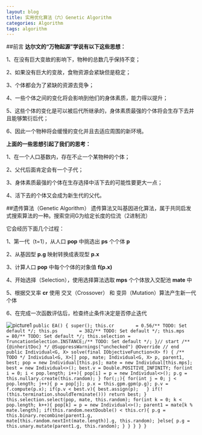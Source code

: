 ```yaml
---
layout: blog
title: 实用优化算法（六）Genetic Algorithm
categories: Algorithm
tags: algorithm
---
```

##前言
**达尔文的“万物起源”学说有以下这些思想：**

1、在没有巨大变故的影响下，物种的总数几乎保持不变；

2、如果没有巨大的变故，食物资源会紧缺但是稳定；

3、个体都会为了紧缺的资源去竞争；

4、一些个体之间的变化将会影响到他们的身体素质，能力得以提升；

5、这些个体的变化是可以被后代所继承的，身体素质最强的个体将会生存下去并且能够繁衍后代；

6、因此一个物种将会缓慢的变化并且去适应周围的新环境。

**上面的一些思想引起了我们的思考：**

1、在一个人口基数内，存在不止一个某物种的个体；

2、父代后面肯定会有一个子代；

3、身体素质最强的个体在生存选择中活下去的可能性要更大一点；

4、活下去的个体又会成为新生代的父代。

##遗传算法（Genetic Algorithm）
遗传算法又叫基因进化算法，属于共同启发式搜索算法的一种。搜索空间G为给定长度的位流（2进制流）

它会经历下面几个过程：

1、第一代（t=1），从人口 **pop** 中挑选出 **ps** 个个体 **p**

2、从基因型 **p.g** 映射转换成表现型 **p.x**

3、计算人口 **pop** 中每个个体的对象值 **f(p.x)**

4、开始选择（Selection），使用选择算法选取 **mps** 个个体放入交配池 **mate** 中

5、根据交叉率 **cr** 使用 交叉（Crossover） 和 变异（Mutation）算法产生新一代个体

6、在完成一次函数评估后，检查终止条件决定是否停止迭代

![picture1]({{site.baseurl}}/resource/2014-11-02-01.png "example_pic")
`public EA() {
    super();
    this.cr        = 0.56/** TODO: Set default */;
    this.ps        = 382/** TODO: Set default */;
    this.mps       = 80/** TODO: Set default */;
    this.selection = TruncationSelection.INSTANCE;/** TODO: Set default */;
  }// start
  /** {@inheritDoc} */
  @SuppressWarnings("unchecked")
  @Override
  // end
  public Individual<G, X> solve(final IObjectiveFunction<X> f) {
    /** TODO */
	Individual<G, X>[] pop, mate;
	Individual<G, X> p, parent1, best;
	pop = new Individual[this.ps];
	mate = new Individual[this.mps];
	best = new Individual<>();
	best.v = Double.POSITIVE_INFINITY;
	for(int i = 0; i < pop.length; i++){
		pop[i] = p = new Individual<>();
		p.g = this.nullary.create(this.random);
	}
	for(;;){
		for(int j = 0; j < pop.length; j++){
			p = pop[j];
			p.x = this.gpm.gpm(p.g);
			p.v = f.compute(p.x);
			if(p.v < best.v){
				best.assign(p);  
			}
			if(!(this.termination.shouldTerminate()))
				return best;
		}
		this.selection.select(pop, mate, this.random);
		for(int k = 0; k < pop.length; k++){
			pop[k] = p = new Individual<>();
			parent1 = mate[k % mate.length];
			if(this.random.nextDouble() < this.cr){
				p.g = this.binary.recombine(parent1.g, mate[this.random.nextInt(mate.length)].g, this.random);
			}else{
				p.g = this.unary.mutate(parent1.g, this.random);
			}
		}
	}
  }
}`







